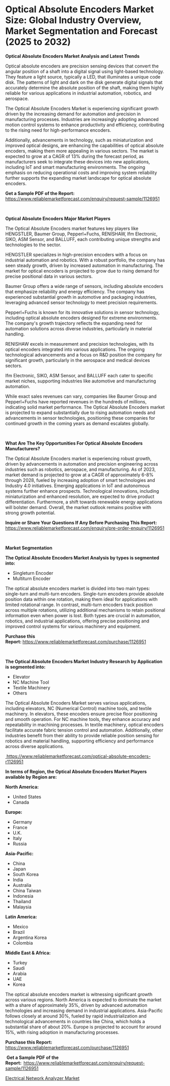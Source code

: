 <p><h1>Optical Absolute Encoders Market Size: Global Industry Overview, Market Segmentation and Forecast (2025 to 2032)</h1></p><p><strong>Optical Absolute Encoders Market Analysis and Latest Trends</strong></p>
<p><p>Optical absolute encoders are precision sensing devices that convert the angular position of a shaft into a digital signal using light-based technology. They feature a light source, typically a LED, that illuminates a unique code disk. The patterns of light and dark on the disk generate digital signals that accurately determine the absolute position of the shaft, making them highly reliable for various applications in industrial automation, robotics, and aerospace.</p><p>The Optical Absolute Encoders Market is experiencing significant growth driven by the increasing demand for automation and precision in manufacturing processes. Industries are increasingly adopting advanced motion control systems to enhance productivity and efficiency, contributing to the rising need for high-performance encoders.</p><p>Additionally, advancements in technology, such as miniaturization and improved optical designs, are enhancing the capabilities of optical absolute encoders, making them more appealing in various sectors. The market is expected to grow at a CAGR of 13% during the forecast period, as manufacturers seek to integrate these devices into new applications, including IoT and smart manufacturing environments. The ongoing emphasis on reducing operational costs and improving system reliability further supports the expanding market landscape for optical absolute encoders.</p></p>
<p><strong>Get a Sample PDF of the Report:&nbsp;</strong> <a href="https://www.reliablemarketforecast.com/enquiry/request-sample/1126951?utm_campaign=2472&utm_medium=2&utm_source=Github&utm_content=ia&utm_term=06042025&utm_id=optical-absolute-encoders">https://www.reliablemarketforecast.com/enquiry/request-sample/1126951</a></p>
<p>&nbsp;</p>
<p><strong>Optical Absolute Encoders Major Market Players</strong></p>
<p><p>The Optical Absolute Encoders market features key players like HENGSTLER, Baumer Group, Pepperl+Fuchs, RENISHAW, Ifm Electronic, SIKO, ASM Sensor, and BALLUFF, each contributing unique strengths and technologies to the sector.</p><p>HENGSTLER specializes in high-precision encoders with a focus on industrial automation and robotics. With a robust portfolio, the company has seen steady growth, driven by increased automation in manufacturing. The market for optical encoders is projected to grow due to rising demand for precise positional data in various sectors.</p><p>Baumer Group offers a wide range of sensors, including absolute encoders that emphasize reliability and energy efficiency. The company has experienced substantial growth in automotive and packaging industries, leveraging advanced sensor technology to meet precision requirements.</p><p>Pepperl+Fuchs is known for its innovative solutions in sensor technology, including optical absolute encoders designed for extreme environments. The company's growth trajectory reflects the expanding need for automation solutions across diverse industries, particularly in material handling.</p><p>RENISHAW excels in measurement and precision technologies, with its optical encoders integrated into various applications. The ongoing technological advancements and a focus on R&D position the company for significant growth, particularly in the aerospace and medical devices sectors.</p><p>Ifm Electronic, SIKO, ASM Sensor, and BALLUFF each cater to specific market niches, supporting industries like automotive and manufacturing automation.</p><p>While exact sales revenues can vary, companies like Baumer Group and Pepperl+Fuchs have reported revenues in the hundreds of millions, indicating solid market performance. The Optical Absolute Encoders market is projected to expand substantially due to rising automation needs and advancements in sensor technologies, positioning these companies for continued growth in the coming years as demand escalates globally.</p></p>
<p>&nbsp;</p>
<p><strong>What Are The Key Opportunities For Optical Absolute Encoders Manufacturers?</strong></p>
<p><p>The Optical Absolute Encoders market is experiencing robust growth, driven by advancements in automation and precision engineering across industries such as robotics, aerospace, and manufacturing. As of 2023, market demand is projected to grow at a CAGR of approximately 6-8% through 2028, fueled by increasing adoption of smart technologies and Industry 4.0 initiatives. Emerging applications in IoT and autonomous systems further enhance prospects. Technological innovations, including miniaturization and enhanced resolution, are expected to drive product differentiation. Furthermore, a shift towards renewable energy applications will bolster demand. Overall, the market outlook remains positive with strong growth potential.</p></p>
<p><strong>Inquire or Share Your Questions If Any Before Purchasing This Report:</strong> <a href="https://www.reliablemarketforecast.com/enquiry/pre-order-enquiry/1126951?utm_campaign=2472&utm_medium=2&utm_source=Github&utm_content=ia&utm_term=06042025&utm_id=optical-absolute-encoders">https://www.reliablemarketforecast.com/enquiry/pre-order-enquiry/1126951</a></p>
<p>&nbsp;</p>
<p><strong>Market Segmentation</strong></p>
<p><strong>The Optical Absolute Encoders Market Analysis by types is segmented into:</strong></p>
<p><ul><li>Singleturn Encoder</li><li>Multiturn Encoder</li></ul></p>
<p><p>The optical absolute encoders market is divided into two main types: single-turn and multi-turn encoders. Single-turn encoders provide absolute position data within one rotation, making them ideal for applications with limited rotational range. In contrast, multi-turn encoders track position across multiple rotations, utilizing additional mechanisms to retain positional information even when power is lost. Both types are crucial in automation, robotics, and industrial applications, offering precise positioning and improved control systems for various machinery and equipment.</p></p>
<p><strong>Purchase this Report:&nbsp;</strong><a href="https://www.reliablemarketforecast.com/purchase/1126951?utm_campaign=2472&utm_medium=2&utm_source=Github&utm_content=ia&utm_term=06042025&utm_id=optical-absolute-encoders">https://www.reliablemarketforecast.com/purchase/1126951</a></p>
<p>&nbsp;</p>
<p><strong>The Optical Absolute Encoders Market Industry Research by Application is segmented into:</strong></p>
<p><ul><li>Elevator</li><li>NC Machine Tool</li><li>Textile Machinery</li><li>Others</li></ul></p>
<p><p>The Optical Absolute Encoders Market serves various applications, including elevators, NC (Numerical Control) machine tools, and textile machinery. In elevators, these encoders ensure precise floor positioning and smooth operation. For NC machine tools, they enhance accuracy and repeatability in machining processes. In textile machinery, optical encoders facilitate accurate fabric tension control and automation. Additionally, other industries benefit from their ability to provide reliable position sensing for robotics and material handling, supporting efficiency and performance across diverse applications.</p></p>
<p><a href="https://www.reliablemarketforecast.com/optical-absolute-encoders-r1126951?utm_campaign=2472&utm_medium=2&utm_source=Github&utm_content=ia&utm_term=06042025&utm_id=optical-absolute-encoders">&nbsp;https://www.reliablemarketforecast.com/optical-absolute-encoders-r1126951</a></p>
<p><strong>In terms of Region, the Optical Absolute Encoders Market Players available by Region are:</strong></p>
<p>
    <p> <strong> North America: </strong>
        <ul>
            <li>United States</li>
            <li>Canada</li>
        </ul>
        </p> 
    <p> <strong> Europe: </strong>
        <ul>
            <li>Germany</li>
            <li>France</li>
            <li>U.K.</li>
            <li>Italy</li>
            <li>Russia</li>
        </ul>
        </p> 
    <p> <strong> Asia-Pacific: </strong>
        <ul>
            <li>China</li>
            <li>Japan</li>
            <li>South Korea</li>
            <li>India</li>
            <li>Australia</li>
            <li>China Taiwan</li>
            <li>Indonesia</li>
            <li>Thailand</li>
            <li>Malaysia</li>
        </ul>
        </p> 
    <p> <strong> Latin America: </strong>
        <ul>
            <li>Mexico</li>
            <li>Brazil</li>
            <li>Argentina Korea</li>
            <li>Colombia</li>
        </ul>
        </p> 
    <p> <strong> Middle East & Africa: </strong>
        <ul>
            <li>Turkey</li>
            <li>Saudi</li>
            <li>Arabia</li>
            <li>UAE</li>
            <li>Korea</li>
        </ul>
    </p>
    </p>
<p><p>The optical absolute encoders market is witnessing significant growth across various regions. North America is expected to dominate the market with a share of approximately 35%, driven by advanced automation technologies and increasing demand in industrial applications. Asia-Pacific follows closely at around 30%, fueled by rapid industrialization and technological advancements in countries like China, which holds a substantial share of about 20%. Europe is projected to account for around 15%, with rising adoption in manufacturing processes.</p></p>
<p><strong>Purchase this Report: </strong><a href="https://www.reliablemarketforecast.com/purchase/1126951?utm_campaign=2472&utm_medium=2&utm_source=Github&utm_content=ia&utm_term=06042025&utm_id=optical-absolute-encoders">https://www.reliablemarketforecast.com/purchase/1126951</a></p>
<p>&nbsp;<strong>Get a Sample PDF of the Report:&nbsp;&nbsp;</strong><a href="https://www.reliablemarketforecast.com/enquiry/request-sample/1126951?utm_campaign=2472&utm_medium=2&utm_source=Github&utm_content=ia&utm_term=06042025&utm_id=optical-absolute-encoders">https://www.reliablemarketforecast.com/enquiry/request-sample/1126951</a></p>
<p><strong></strong></p>
<p><p><a href="https://github.com/shirleenfraker87/Market-Research-Report-List-1/blob/main/electrical-network-analyzer-market.md?utm_campaign=2472&utm_medium=2&utm_source=Github&utm_content=ia&utm_term=06042025&utm_id=optical-absolute-encoders">Electrical Network Analyzer Market</a></p></p>